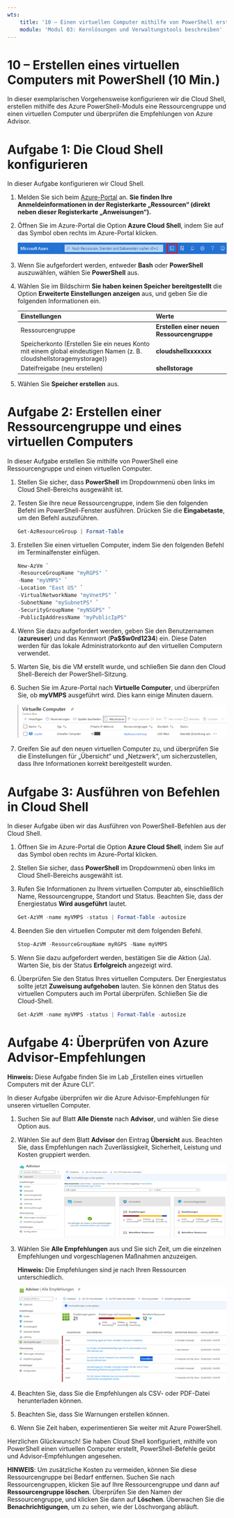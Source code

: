 ```yaml
---
wts:
    title: '10 – Einen virtuellen Computer mithilfe von PowerShell erstellen (10 Min.)'
    module: 'Modul 03: Kernlösungen und Verwaltungstools beschreiben'
---
```

# 10 – Erstellen eines virtuellen Computers mit PowerShell (10 Min.)

In dieser exemplarischen Vorgehensweise konfigurieren wir die Cloud Shell, erstellen mithilfe des Azure PowerShell-Moduls eine Ressourcengruppe und einen virtuellen Computer und überprüfen die Empfehlungen von Azure Advisor. 

# Aufgabe 1: Die Cloud Shell konfigurieren 

In dieser Aufgabe konfigurieren wir Cloud Shell. 

1. Melden Sie sich beim [Azure-Portal](https://portal.azure.com) an. **Sie finden Ihre Anmeldeinformationen in der Registerkarte „Ressourcen“ (direkt neben dieser Registerkarte „Anweisungen“).**
2. Öffnen Sie im Azure-Portal die Option **Azure Cloud Shell**, indem Sie auf das Symbol oben rechts im Azure-Portal klicken.

    ![Screenshot des Azure Cloud Shell-Symbols im Azure-Portal.](../images/1002.png)

3. Wenn Sie aufgefordert werden, entweder **Bash** oder **PowerShell** auszuwählen, wählen Sie **PowerShell** aus.

4. Wählen Sie im Bildschirm **Sie haben keinen Speicher bereitgestellt** die Option **Erweiterte Einstellungen anzeigen** aus, und geben Sie die folgenden Informationen ein.

    | Einstellungen | Werte |
    |  -- | -- |
    | Ressourcengruppe | **Erstellen einer neuen Ressourcengruppe** |
    | Speicherkonto (Erstellen Sie ein neues Konto mit einem global eindeutigen Namen (z. B. cloudshellstoragemystorage)) | **cloudshellxxxxxxx** |
    | Dateifreigabe (neu erstellen) | **shellstorage** |

5. Wählen Sie **Speicher erstellen** aus.

# Aufgabe 2: Erstellen einer Ressourcengruppe und eines virtuellen Computers

In dieser Aufgabe erstellen Sie mithilfe von PowerShell eine Ressourcengruppe und einen virtuellen Computer.  

1. Stellen Sie sicher, dass **PowerShell** im Dropdownmenü oben links im Cloud Shell-Bereichs ausgewählt ist.

2. Testen Sie Ihre neue Ressourcengruppe, indem Sie den folgenden Befehl im PowerShell-Fenster ausführen. Drücken Sie die **Eingabetaste**, um den Befehl auszuführen.

    ```PowerShell
    Get-AzResourceGroup | Format-Table
    ```

3. Erstellen Sie einen virtuellen Computer, indem Sie den folgenden Befehl im Terminalfenster einfügen. 

    ```PowerShell
    New-AzVm `
    -ResourceGroupName "myRGPS" `
    -Name "myVMPS" `
    -Location "East US" `
    -VirtualNetworkName "myVnetPS" `
    -SubnetName "mySubnetPS" `
    -SecurityGroupName "myNSGPS" `
    -PublicIpAddressName "myPublicIpPS"
    ```
    
4. Wenn Sie dazu aufgefordert werden, geben Sie den Benutzernamen (**azureuser**) und das Kennwort (**Pa$$w0rd1234**) ein. Diese Daten werden für das lokale Administratorkonto auf den virtuellen Computern verwendet.

5. Warten Sie, bis die VM erstellt wurde, und schließen Sie dann den Cloud Shell-Bereich der PowerShell-Sitzung.

6. Suchen Sie im Azure-Portal nach **Virtuelle Computer**, und überprüfen Sie, ob **myVMPS** ausgeführt wird. Dies kann einige Minuten dauern.

    ![Screenshot der Seite „Virtuelle Computer“, wobei myVMPS ausgeführt wird.](../images/1001.png)

7. Greifen Sie auf den neuen virtuellen Computer zu, und überprüfen Sie die Einstellungen für „Übersicht“ und „Netzwerk“, um sicherzustellen, dass Ihre Informationen korrekt bereitgestellt wurden. 

# Aufgabe 3: Ausführen von Befehlen in Cloud Shell

In dieser Aufgabe üben wir das Ausführen von PowerShell-Befehlen aus der Cloud Shell. 

1. Öffnen Sie im Azure-Portal die Option **Azure Cloud Shell**, indem Sie auf das Symbol oben rechts im Azure-Portal klicken.

2. Stellen Sie sicher, dass **PowerShell** im Dropdownmenü oben links im Cloud Shell-Bereichs ausgewählt ist.

3. Rufen Sie Informationen zu Ihrem virtuellen Computer ab, einschließlich Name, Ressourcengruppe, Standort und Status. Beachten Sie, dass der Energiestatus **Wird ausgeführt** lautet.

    ```PowerShell
    Get-AzVM -name myVMPS -status | Format-Table -autosize
    ```

4. Beenden Sie den virtuellen Computer mit dem folgenden Befehl. 

    ```PowerShell
    Stop-AzVM -ResourceGroupName myRGPS -Name myVMPS
    ```
5. Wenn Sie dazu aufgefordert werden, bestätigen Sie die Aktion (Ja). Warten Sie, bis der Status **Erfolgreich** angezeigt wird.

6. Überprüfen Sie den Status Ihres virtuellen Computers. Der Energiestatus sollte jetzt **Zuweisung aufgehoben** lauten. Sie können den Status des virtuellen Computers auch im Portal überprüfen. Schließen Sie die Cloud-Shell.

    ```PowerShell
    Get-AzVM -name myVMPS -status | Format-Table -autosize
    ```

# Aufgabe 4: Überprüfen von Azure Advisor-Empfehlungen

**Hinweis:** Diese Aufgabe finden Sie im Lab „Erstellen eines virtuellen Computers mit der Azure CLI“. 

In dieser Aufgabe überprüfen wir die Azure Advisor-Empfehlungen für unseren virtuellen Computer. 

1. Suchen Sie auf Blatt **Alle Dienste** nach **Advisor**, und wählen Sie diese Option aus. 

2. Wählen Sie auf dem Blatt **Advisor** den Eintrag **Übersicht** aus. Beachten Sie, dass Empfehlungen nach Zuverlässigkeit, Sicherheit, Leistung und Kosten gruppiert werden. 

    ![Screenshot der Seite „Advisor-Übersicht“. ](../images/1003.png)

3. Wählen Sie **Alle Empfehlungen** aus und Sie sich Zeit, um die einzelnen Empfehlungen und vorgeschlagenen Maßnahmen anzuzeigen. 

    **Hinweis:** Die Empfehlungen sind je nach Ihren Ressourcen unterschiedlich. 

    ![Screenshot der Advisor-Seite „Alle Empfehlungen“. ](../images/1004.png)

4. Beachten Sie, dass Sie die Empfehlungen als CSV- oder PDF-Datei herunterladen können. 

5. Beachten Sie, dass Sie Warnungen erstellen können. 

6. Wenn Sie Zeit haben, experimentieren Sie weiter mit Azure PowerShell. 

Herzlichen Glückwunsch! Sie haben Cloud Shell konfiguriert, mithilfe von PowerShell einen virtuellen Computer erstellt, PowerShell-Befehle geübt und Advisor-Empfehlungen angesehen.

**HINWEIS**: Um zusätzliche Kosten zu vermeiden, können Sie diese Ressourcengruppe bei Bedarf entfernen. Suchen Sie nach Ressourcengruppen, klicken Sie auf Ihre Ressourcengruppe und dann auf **Ressourcengruppe löschen**. Überprüfen Sie den Namen der Ressourcengruppe, und klicken Sie dann auf **Löschen**. Überwachen Sie die **Benachrichtigungen**, um zu sehen, wie der Löschvorgang abläuft.
